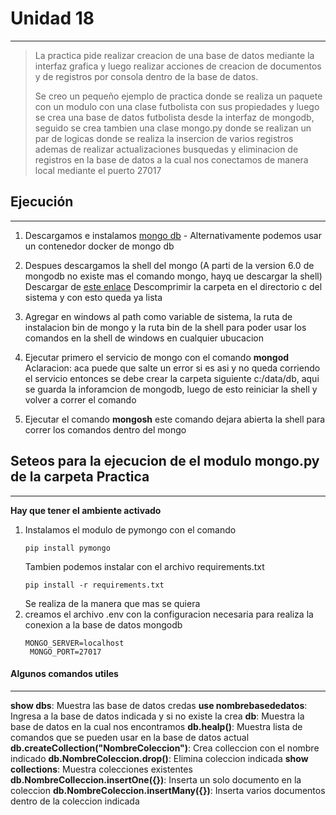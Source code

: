 # Unidad 18
----
>La practica pide realizar creacion de una base de datos mediante la interfaz grafica y luego realizar acciones de creacion de documentos y de registros por consola dentro de la base de datos.
>
>Se creo un pequeño ejemplo de practica donde se realiza un paquete con un modulo con una clase futbolista con sus propiedades y luego se crea una base de datos futbolista desde la interfaz de mongodb, seguido se crea tambien una clase mongo.py donde se realizan un par de logicas donde se realiza la insercion de varios registros ademas de realizar actualizaciones busquedas y eliminacion de registros en la base de datos a la cual nos conectamos de manera local mediante el puerto 27017

## Ejecución
----
1) Descargamos e instalamos [mongo db](https://www.mongodb.com/try/download/community) - Alternativamente podemos usar un contenedor docker de mongo db
2) Despues descargamos la shell del mongo (A parti de la version 6.0 de mongodb no existe mas el comando mongo, hayq ue descargar la shell)
   Descargar de [este enlace](https://www.mongodb.com/try/download/shell)
   Descomprimir la carpeta en el directorio c del sistema y con esto queda ya lista

3) Agregar en windows al path como variable de sistema, la ruta de instalacion bin de mongo y la ruta bin de la shell para poder usar los comandos en la shell de windows en cualquier ubucacion
4) Ejecutar primero el servicio de mongo con el comando **mongod**
   Aclaracion: aca puede que salte un error si es asi y no queda corriendo el servicio entonces se debe crear la carpeta siguiente c:/data/db, aqui se guarda la inforamcion de mongodb, luego de esto reiniciar la shell y volver a correr el comando
5) Ejecutar el comando **mongosh** este comando dejara abierta la shell para correr los comandos dentro del mongo

## Seteos para la ejecucion de el modulo mongo.py de la carpeta Practica
----
**Hay que tener el ambiente activado**

1) Instalamos el modulo de pymongo con el comando
   ~~~
   pip install pymongo
   ~~~
   Tambien podemos instalar con el archivo requirements.txt
   ~~~
   pip install -r requirements.txt
   ~~~
   Se realiza de la manera que mas se quiera
2) creamos el archivo .env con la configuracion necesaria para realiza la conexion a la base de datos mongodb
   ~~~
   MONGO_SERVER=localhost
    MONGO_PORT=27017
   ~~~

#### Algunos comandos utiles
---
**show dbs**: Muestra las base de datos credas
**use nombrebasededatos**: Ingresa a la base de datos indicada y si no existe la crea
**db**: Muestra la base de datos en la cual nos encontramos
**db.healp()**: Muestra lista de comandos que se pueden usar en la base de datos actual
**db.createCollection("NombreColeccion")**: Crea colleccion con el nombre indicado
**db.NombreColeccion.drop()**: Elimina coleccion indicada
**show collections**: Muestra colecciones existentes
**db.NombreColleccion.insertOne({})**: Inserta un solo documento en la coleccion
**db.NombreColeccion.insertMany({})**: Inserta varios documentos dentro de la coleccion indicada